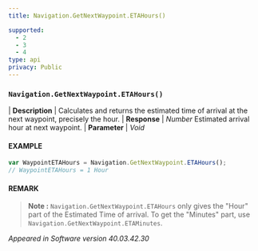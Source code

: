```yaml
---
title: Navigation.GetNextWaypoint.ETAHours()

supported:
  - 2
  - 3
  - 4
type: api
privacy: Public
---
```


### `Navigation.GetNextWaypoint.ETAHours()`

| **Description** | Calculates and returns the estimated time of arrival at the next waypoint, precisely the hour.
| **Response** | *Number*  Estimated arrival hour at next waypoint.
| **Parameter**   | *Void*

#### EXAMPLE

```javascript
var WaypointETAHours = Navigation.GetNextWaypoint.ETAHours();
// WaypointETAHours = 1 Hour
```

#### REMARK

>**Note :** `Navigation.GetNextWaypoint.ETAHours` only gives the "Hour" part of the Estimated Time of arrival. To get the "Minutes" part, use `Navigation.GetNextWaypoint.ETAMinutes`.

*Appeared in Software version 40.03.42.30*

